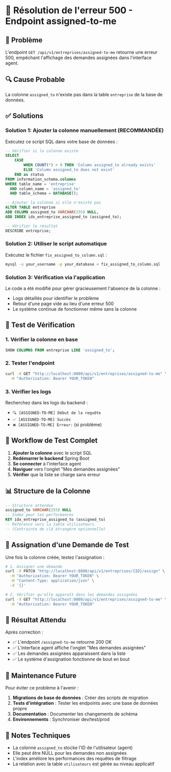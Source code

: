 # 🔧 Résolution de l'erreur 500 - Endpoint assigned-to-me

## 🚨 Problème
L'endpoint `GET /api/v1/entreprises/assigned-to-me` retourne une erreur 500, empêchant l'affichage des demandes assignées dans l'interface agent.

## 🔍 Cause Probable
La colonne `assigned_to` n'existe pas dans la table `entreprise` de la base de données.

## ✅ Solutions

### **Solution 1: Ajouter la colonne manuellement (RECOMMANDÉE)**

Exécutez ce script SQL dans votre base de données :

```sql
-- Vérifier si la colonne existe
SELECT 
    CASE 
        WHEN COUNT(*) > 0 THEN 'Column assigned_to already exists'
        ELSE 'Column assigned_to does not exist'
    END as status
FROM information_schema.columns 
WHERE table_name = 'entreprise' 
  AND column_name = 'assigned_to'
  AND table_schema = DATABASE();

-- Ajouter la colonne si elle n'existe pas
ALTER TABLE entreprise 
ADD COLUMN assigned_to VARCHAR(255) NULL,
ADD INDEX idx_entreprise_assigned_to (assigned_to);

-- Vérifier le résultat
DESCRIBE entreprise;
```

### **Solution 2: Utiliser le script automatique**

Exécutez le fichier `fix_assigned_to_column.sql` :

```bash
mysql -u your_username -p your_database < fix_assigned_to_column.sql
```

### **Solution 3: Vérification via l'application**

Le code a été modifié pour gérer gracieusement l'absence de la colonne :
- Logs détaillés pour identifier le problème
- Retour d'une page vide au lieu d'une erreur 500
- Le système continue de fonctionner même sans la colonne

## 🧪 Test de Vérification

### **1. Vérifier la colonne en base**
```sql
SHOW COLUMNS FROM entreprise LIKE 'assigned_to';
```

### **2. Tester l'endpoint**
```bash
curl -X GET "http://localhost:8080/api/v1/entreprises/assigned-to-me" \
  -H "Authorization: Bearer YOUR_TOKEN"
```

### **3. Vérifier les logs**
Recherchez dans les logs du backend :
- `🔍 [ASSIGNED-TO-ME] Début de la requête`
- `✅ [ASSIGNED-TO-ME] Succès`
- `❌ [ASSIGNED-TO-ME] Erreur:` (si problème)

## 🔄 Workflow de Test Complet

1. **Ajouter la colonne** avec le script SQL
2. **Redémarrer le backend** Spring Boot
3. **Se connecter** à l'interface agent
4. **Naviguer** vers l'onglet "Mes demandes assignées"
5. **Vérifier** que la liste se charge sans erreur

## 📊 Structure de la Colonne

```sql
-- Structure attendue
assigned_to VARCHAR(255) NULL
-- Index pour les performances
KEY idx_entreprise_assigned_to (assigned_to)
-- Référence vers la table utilisateurs
-- (Contrainte de clé étrangère optionnelle)
```

## 🎯 Assignation d'une Demande de Test

Une fois la colonne créée, testez l'assignation :

```bash
# 1. Assigner une demande
curl -X PATCH "http://localhost:8080/api/v1/entreprises/{ID}/assign" \
  -H "Authorization: Bearer YOUR_TOKEN" \
  -H "Content-Type: application/json" \
  -d '{}'

# 2. Vérifier qu'elle apparaît dans les demandes assignées
curl -X GET "http://localhost:8080/api/v1/entreprises/assigned-to-me" \
  -H "Authorization: Bearer YOUR_TOKEN"
```

## 🚀 Résultat Attendu

Après correction :
- ✅ L'endpoint `/assigned-to-me` retourne 200 OK
- ✅ L'interface agent affiche l'onglet "Mes demandes assignées"
- ✅ Les demandes assignées apparaissent dans la liste
- ✅ Le système d'assignation fonctionne de bout en bout

## 🔧 Maintenance Future

Pour éviter ce problème à l'avenir :
1. **Migrations de base de données** : Créer des scripts de migration
2. **Tests d'intégration** : Tester les endpoints avec une base de données propre
3. **Documentation** : Documenter les changements de schéma
4. **Environnements** : Synchroniser dev/test/prod

## 📝 Notes Techniques

- La colonne `assigned_to` stocke l'ID de l'utilisateur (agent)
- Elle peut être NULL pour les demandes non assignées
- L'index améliore les performances des requêtes de filtrage
- La relation avec la table `utilisateurs` est gérée au niveau applicatif
